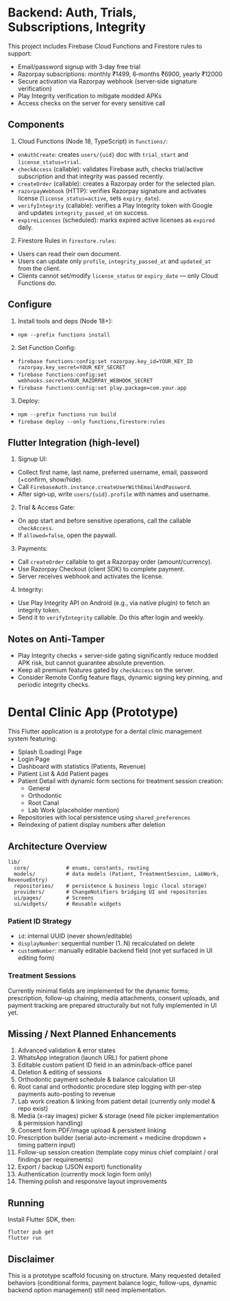 # Backend: Auth, Trials, Subscriptions, Integrity

This project includes Firebase Cloud Functions and Firestore rules to support:

- Email/password signup with 3‑day free trial
- Razorpay subscriptions: monthly ₹1499, 6‑months ₹6900, yearly ₹12000
- Secure activation via Razorpay webhook (server‑side signature verification)
- Play Integrity verification to mitigate modded APKs
- Access checks on the server for every sensitive call

## Components

1. Cloud Functions (Node 18, TypeScript) in `functions/`:
  - `onAuthCreate`: creates `users/{uid}` doc with `trial_start` and `license_status=trial`.
  - `checkAccess` (callable): validates Firebase auth, checks trial/active subscription and that integrity was passed recently.
  - `createOrder` (callable): creates a Razorpay order for the selected plan.
  - `razorpayWebhook` (HTTP): verifies Razorpay signature and activates license (`license_status=active`, sets `expiry_date`).
  - `verifyIntegrity` (callable): verifies a Play Integrity token with Google and updates `integrity_passed_at` on success.
  - `expireLicenses` (scheduled): marks expired active licenses as `expired` daily.

2. Firestore Rules in `firestore.rules`:
  - Users can read their own document.
  - Users can update only `profile`, `integrity_passed_at` and `updated_at` from the client.
  - Clients cannot set/modify `license_status` or `expiry_date` — only Cloud Functions do.

## Configure

1. Install tools and deps (Node 18+):
  - `npm --prefix functions install`

2. Set Function Config:
  - `firebase functions:config:set razorpay.key_id=YOUR_KEY_ID razorpay.key_secret=YOUR_KEY_SECRET`
  - `firebase functions:config:set webhooks.secret=YOUR_RAZORPAY_WEBHOOK_SECRET`
  - `firebase functions:config:set play.package=com.your.app`

3. Deploy:
  - `npm --prefix functions run build`
  - `firebase deploy --only functions,firestore:rules`

## Flutter Integration (high‑level)

1. Signup UI:
  - Collect first name, last name, preferred username, email, password (+confirm, show/hide).
  - Call `FirebaseAuth.instance.createUserWithEmailAndPassword`.
  - After sign‑up, write `users/{uid}.profile` with names and username.

2. Trial & Access Gate:
  - On app start and before sensitive operations, call the callable `checkAccess`.
  - If `allowed=false`, open the paywall.

3. Payments:
  - Call `createOrder` callable to get a Razorpay order (amount/currency).
  - Use Razorpay Checkout (client SDK) to complete payment.
  - Server receives webhook and activates the license.

4. Integrity:
  - Use Play Integrity API on Android (e.g., via native plugin) to fetch an integrity token.
  - Send it to `verifyIntegrity` callable. Do this after login and weekly.

## Notes on Anti‑Tamper

- Play Integrity checks + server‑side gating significantly reduce modded APK risk, but cannot guarantee absolute prevention.
- Keep all premium features gated by `checkAccess` on the server.
- Consider Remote Config feature flags, dynamic signing key pinning, and periodic integrity checks.

# Dental Clinic App (Prototype)

This Flutter application is a prototype for a dental clinic management system featuring:

- Splash (Loading) Page
- Login Page
- Dashboard with statistics (Patients, Revenue)
- Patient List & Add Patient pages
- Patient Detail with dynamic form sections for treatment session creation:
  - General
  - Orthodontic
  - Root Canal
  - Lab Work (placeholder mention)
- Repositories with local persistence using `shared_preferences`
- Reindexing of patient display numbers after deletion

## Architecture Overview

```
lib/
  core/            # enums, constants, routing
  models/          # data models (Patient, TreatmentSession, LabWork, RevenueEntry)
  repositories/    # persistence & business logic (local storage)
  providers/       # ChangeNotifiers bridging UI and repositories
  ui/pages/        # Screens
  ui/widgets/      # Reusable widgets
```

### Patient ID Strategy
- `id`: internal UUID (never shown/editable)
- `displayNumber`: sequential number (1..N) recalculated on delete
- `customNumber`: manually editable backend field (not yet surfaced in UI editing form)

### Treatment Sessions
Currently minimal fields are implemented for the dynamic forms; prescription, follow-up chaining, media attachments, consent uploads, and payment tracking are prepared structurally but not fully implemented in UI yet.

## Missing / Next Planned Enhancements
1. Advanced validation & error states
2. WhatsApp integration (launch URL) for patient phone
3. Editable custom patient ID field in an admin/back-office panel
4. Deletion & editing of sessions
5. Orthodontic payment schedule & balance calculation UI
6. Root canal and orthodontic procedure step logging with per-step payments auto-posting to revenue
7. Lab work creation & linking from patient detail (currently only model & repo exist)
8. Media (x-ray images) picker & storage (need file picker implementation & permission handling)
9. Consent form PDF/image upload & persistent linking
10. Prescription builder (serial auto-increment + medicine dropdown + timing pattern input)
11. Follow-up session creation (template copy minus chief complaint / oral findings per requirements)
12. Export / backup (JSON export) functionality
13. Authentication (currently mock login form only)
14. Theming polish and responsive layout improvements

## Running
Install Flutter SDK, then:
```
flutter pub get
flutter run
```

## Disclaimer
This is a prototype scaffold focusing on structure. Many requested detailed behaviors (conditional forms, payment balance logic, follow-ups, dynamic backend option management) still need implementation.
